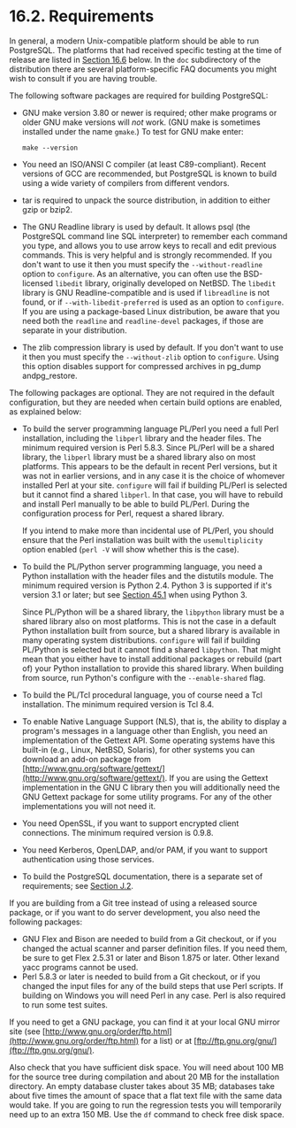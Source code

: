 # 16.2. Requirements

In general, a modern Unix-compatible platform should be able to run PostgreSQL. The platforms that had received specific testing at the time of release are listed in [Section 16.6](https://www.postgresql.org/docs/10/static/supported-platforms.html) below. In the `doc` subdirectory of the distribution there are several platform-specific FAQ documents you might wish to consult if you are having trouble.

The following software packages are required for building PostgreSQL:

* GNU make version 3.80 or newer is required; other make programs or older GNU make versions will _not_ work. \(GNU make is sometimes installed under the name `gmake`.\) To test for GNU make enter:

  ```text
  make --version
  ```

* You need an ISO/ANSI C compiler \(at least C89-compliant\). Recent versions of GCC are recommended, but PostgreSQL is known to build using a wide variety of compilers from different vendors.
* tar is required to unpack the source distribution, in addition to either gzip or bzip2.
* The GNU Readline library is used by default. It allows psql \(the PostgreSQL command line SQL interpreter\) to remember each command you type, and allows you to use arrow keys to recall and edit previous commands. This is very helpful and is strongly recommended. If you don't want to use it then you must specify the `--without-readline` option to `configure`. As an alternative, you can often use the BSD-licensed `libedit` library, originally developed on NetBSD. The `libedit` library is GNU Readline-compatible and is used if `libreadline` is not found, or if `--with-libedit-preferred` is used as an option to `configure`. If you are using a package-based Linux distribution, be aware that you need both the `readline` and `readline-devel` packages, if those are separate in your distribution.
* The zlib compression library is used by default. If you don't want to use it then you must specify the `--without-zlib` option to `configure`. Using this option disables support for compressed archives in pg\_dump andpg\_restore.

The following packages are optional. They are not required in the default configuration, but they are needed when certain build options are enabled, as explained below:

* To build the server programming language PL/Perl you need a full Perl installation, including the `libperl` library and the header files. The minimum required version is Perl 5.8.3. Since PL/Perl will be a shared library, the `libperl` library must be a shared library also on most platforms. This appears to be the default in recent Perl versions, but it was not in earlier versions, and in any case it is the choice of whomever installed Perl at your site. `configure` will fail if building PL/Perl is selected but it cannot find a shared `libperl`. In that case, you will have to rebuild and install Perl manually to be able to build PL/Perl. During the configuration process for Perl, request a shared library.

  If you intend to make more than incidental use of PL/Perl, you should ensure that the Perl installation was built with the `usemultiplicity` option enabled \(`perl -V` will show whether this is the case\).

* To build the PL/Python server programming language, you need a Python installation with the header files and the distutils module. The minimum required version is Python 2.4. Python 3 is supported if it's version 3.1 or later; but see [Section 45.1](https://www.postgresql.org/docs/10/static/plpython-python23.html) when using Python 3.

  Since PL/Python will be a shared library, the `libpython` library must be a shared library also on most platforms. This is not the case in a default Python installation built from source, but a shared library is available in many operating system distributions. `configure` will fail if building PL/Python is selected but it cannot find a shared `libpython`. That might mean that you either have to install additional packages or rebuild \(part of\) your Python installation to provide this shared library. When building from source, run Python's configure with the `--enable-shared` flag.

* To build the PL/Tcl procedural language, you of course need a Tcl installation. The minimum required version is Tcl 8.4.
* To enable Native Language Support \(NLS\), that is, the ability to display a program's messages in a language other than English, you need an implementation of the Gettext API. Some operating systems have this built-in \(e.g., Linux, NetBSD, Solaris\), for other systems you can download an add-on package from [http://www.gnu.org/software/gettext/](http://www.gnu.org/software/gettext/). If you are using the Gettext implementation in the GNU C library then you will additionally need the GNU Gettext package for some utility programs. For any of the other implementations you will not need it.
* You need OpenSSL, if you want to support encrypted client connections. The minimum required version is 0.9.8.
* You need Kerberos, OpenLDAP, and/or PAM, if you want to support authentication using those services.
* To build the PostgreSQL documentation, there is a separate set of requirements; see [Section J.2](https://www.postgresql.org/docs/10/static/docguide-toolsets.html).

If you are building from a Git tree instead of using a released source package, or if you want to do server development, you also need the following packages:

* GNU Flex and Bison are needed to build from a Git checkout, or if you changed the actual scanner and parser definition files. If you need them, be sure to get Flex 2.5.31 or later and Bison 1.875 or later. Other lexand yacc programs cannot be used.
* Perl 5.8.3 or later is needed to build from a Git checkout, or if you changed the input files for any of the build steps that use Perl scripts. If building on Windows you will need Perl in any case. Perl is also required to run some test suites.

If you need to get a GNU package, you can find it at your local GNU mirror site \(see [http://www.gnu.org/order/ftp.html](http://www.gnu.org/order/ftp.html) for a list\) or at [ftp://ftp.gnu.org/gnu/](ftp://ftp.gnu.org/gnu/).

Also check that you have sufficient disk space. You will need about 100 MB for the source tree during compilation and about 20 MB for the installation directory. An empty database cluster takes about 35 MB; databases take about five times the amount of space that a flat text file with the same data would take. If you are going to run the regression tests you will temporarily need up to an extra 150 MB. Use the `df` command to check free disk space.

